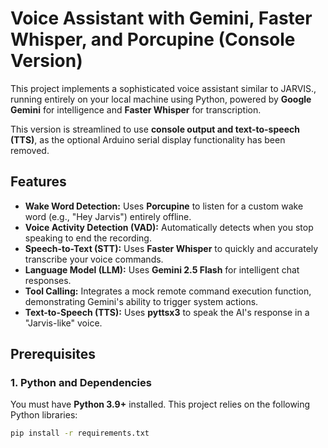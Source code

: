# Voice Assistant with Gemini, Faster Whisper, and Porcupine (Console Version)

This project implements a sophisticated voice assistant similar to JARVIS., running entirely on your local machine using Python, powered by **Google Gemini** for intelligence and **Faster Whisper** for transcription.

This version is streamlined to use **console output and text-to-speech (TTS)**, as the optional Arduino serial display functionality has been removed.

## Features

* **Wake Word Detection:** Uses **Porcupine** to listen for a custom wake word (e.g., "Hey Jarvis") entirely offline.
* **Voice Activity Detection (VAD):** Automatically detects when you stop speaking to end the recording.
* **Speech-to-Text (STT):** Uses **Faster Whisper** to quickly and accurately transcribe your voice commands.
* **Language Model (LLM):** Uses **Gemini 2.5 Flash** for intelligent chat responses.
* **Tool Calling:** Integrates a mock remote command execution function, demonstrating Gemini's ability to trigger system actions.
* **Text-to-Speech (TTS):** Uses **pyttsx3** to speak the AI's response in a "Jarvis-like" voice.

## Prerequisites

### 1. Python and Dependencies

You must have **Python 3.9+** installed. This project relies on the following Python libraries:

```bash
pip install -r requirements.txt
